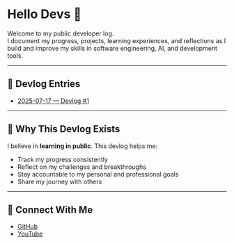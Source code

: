 # Hello Devs 📓

Welcome to my public developer log.  
I document my progress, projects, learning experiences, and reflections as I build and improve my skills in software engineering, AI, and development tools.

---

## 📅 Devlog Entries
- [2025-07-17 — Devlog #1]({{site.baseurl}}/logs/2025-07-17/)
<!-- Add new logs here as you go -->

---

## 🎯 Why This Devlog Exists
I believe in **learning in public**.
This devlog helps me:
- Track my progress consistently
- Reflect on my challenges and breakthroughs
- Stay accountable to my personal and professional goals
- Share my journey with others

---

## 🔗 Connect With Me
- [GitHub](https://github.com/IntScription)
- [YouTube](https://www.youtube.com/@idkythisisme)

